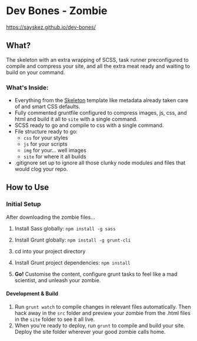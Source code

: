 # Dev Bones - Zombie
https://sayskez.github.io/dev-bones/

## What?
The skeleton with an extra wrapping of SCSS, task runner preconfigured to compile and compress your site, and all the extra meat ready and waiting to build on your command.

### What's Inside:
- Everything from the [Skeleton](https://github.com/SaysKez/dev-bones/tree/master/skeleton) template like metadata already taken care of and smart CSS defaults.
- Fully commented gruntfile configured to compress images, js, css, and html and build it all to `site` with a single command.
- SCSS ready to go and compile to css with a single command.
- File structure ready to go:
  - `css` for your styles
  - `js` for your scripts
  - `img` for your... well images
  - `site` for where it all builds
- .gitignore set up to ignore all those clunky node modules and files that would clog your repo.

## How to Use

### Initial Setup
After downloading the zombie files...

1. Install Sass globally: `npm install -g sass`

2. Install Grunt globally: `npm install -g grunt-cli`

3. cd into your project directory

4. Install Grunt project dependencies: `npm install`

5. **Go!** Customise the content, configure grunt tasks to feel like a mad scientist, and unleash your zombie.

#### Development & Build
1. Run `grunt watch` to compile changes in relevant files automatically. Then hack away in the `src` folder and preview your zombie from the .html files in the `site` folder to see it all live.
2. When you're ready to deploy, run `grunt` to compile and build your site. Deploy the site folder wherever your good zombie calls home.
